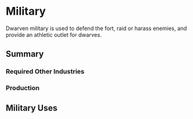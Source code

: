 # Military

Dwarven military is used to defend the fort, raid or harass enemies, and provide an athletic outlet for dwarves.

## Summary

### Required Other Industries

### Production

## Military Uses
